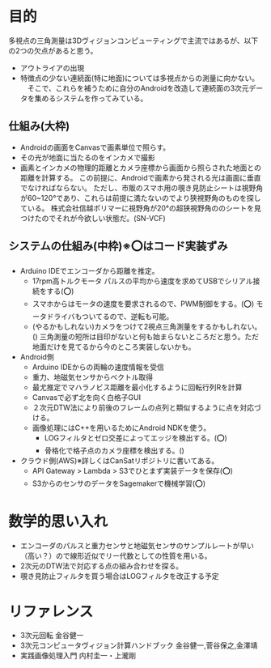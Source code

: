 # 目的
多視点の三角測量は3Dヴィジョンコンピューティングで主流ではあるが、以下の2つの欠点があると思う。
- アウトライアの出現
- 特徴点の少ない連続面(特に地面)については多視点からの測量に向かない。
　そこで、これらを補うために自分のAndroidを改造して連続面の3次元データを集めるシステムを作ってみている。
## 仕組み(大枠)
- Androidの画面をCanvasで画素単位で照らす。
- その光が地面に当たるのをインカメで撮影
- 画素とインカメの物理的距離とカメラ座標から画面から照らされた地面との距離を計算する。
この前提に、Androidで画素から発される光は画面に垂直でなければならない。
ただし、市販のスマホ用の覗き見防止シートは視野角が60~120°であり、これらは前提に満たないのでより狭視野角のものを探している。
株式会社信越ポリマーに視野角が20°の超狭視野角ののシートを見つけたのでそれが今欲しい状態だ。(SN-VCF)
## システムの仕組み(中枠)※⭕️はコード実装ずみ

- Arduino IDEでエンコーダから距離を推定。
  - 17rpm高トルクモータ パルスの平均から速度を求めてUSBでシリアル接続をする(⭕️)
  - スマホからはモータの速度を要求されるので、PWM制御をする。(⭕️)
    モータドライバもついてるので、逆転も可能。
  - (やるかもしれない)カメラをつけて2視点三角測量をするかもしれない。()
  三角測量の短所は目印がないと何も始まらないところだと思う。ただ地面だけを見てるから今のところ実装しないかも。
- Android側
  - Arduino IDEからの両輪の速度情報を受信
  - 重力、地磁気センサからベクトル取得
  - 最尤推定でマハラノビス距離を最小化するように回転行列Rを計算
  - Canvasで必ず北を向く白格子GUI
  - ２次元DTW法により前後のフレームの点列と類似するように点を対応づける。
  - 画像処理にはC++を用いるためにAndroid NDKを使う。
    - LOGフィルタとゼロ交差によってエッジを検出する。(⭕️)
    - 骨格化で格子点のカメラ座標を検出する。()
- クラウド側(AWS)※詳しくはCanSatリポジトリに書いてある。
  - API Gateway > Lambda > S3でひとまず実装データを保存(⭕️)
  - S3からのセンサのデータをSagemakerで機械学習(⭕️)
 
# 数学的思い入れ
- エンコーダのパルスと重力センサと地磁気センサのサンプルレートが早い（高い？）ので線形近似でリー代数としての性質を用いる。
- 2次元のDTW法で対応する点の組み合わせを探る。
- 覗き見防止フィルタを買う場合はLOGフィルタを改正する予定
# リファレンス
- 3次元回転 金谷健一
- 3次元コンピュータヴィジョン計算ハンドブック 金谷健一,菅谷保之,金澤靖
- 実践画像処理入門 内村圭一・上瀧剛
